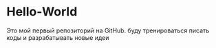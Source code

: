 # Hello-World
Это мой первый репозиторий на GitHub. буду тренироваться писать коды и разрабатывать новые идеи
